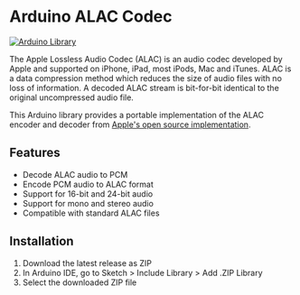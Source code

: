 # Arduino ALAC Codec

[![Arduino Library](https://img.shields.io/badge/Arduino-Library-blue.svg)](https://www.arduino.cc/reference/en/libraries/)

The Apple Lossless Audio Codec (ALAC) is an audio codec developed by Apple and supported on iPhone, iPad, most iPods, Mac and iTunes. ALAC is a data compression method which reduces the size of audio files with no loss of information. A decoded ALAC stream is bit-for-bit identical to the original uncompressed audio file.

This Arduino library provides a portable implementation of the ALAC encoder and decoder from [Apple's open source implementation](https://github.com/macosforge/alac).

## Features

- Decode ALAC audio to PCM
- Encode PCM audio to ALAC format
- Support for 16-bit and 24-bit audio
- Support for mono and stereo audio
- Compatible with standard ALAC files

## Installation

1. Download the latest release as ZIP
2. In Arduino IDE, go to Sketch > Include Library > Add .ZIP Library
3. Select the downloaded ZIP file

